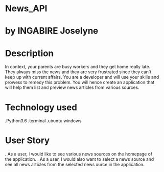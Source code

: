 # News_API
# by INGABIRE Joselyne
# Description

In context, your parents are busy workers and they get home really late. They always miss the news and they are very frustrated since they can't keep up with current affairs. You are a developer and will use your skills and prowess to remedy this problem. You will hence create an application that will help them list and preview news articles from various sources.   

# Technology used

.Python3.6
.terminal
.ubuntu windows

# User Story
. As a user, I would like to see various news sources on the homepage of the application.
. As a user, I would also want to select a news source and see all news articles from the selected news ource in the application.